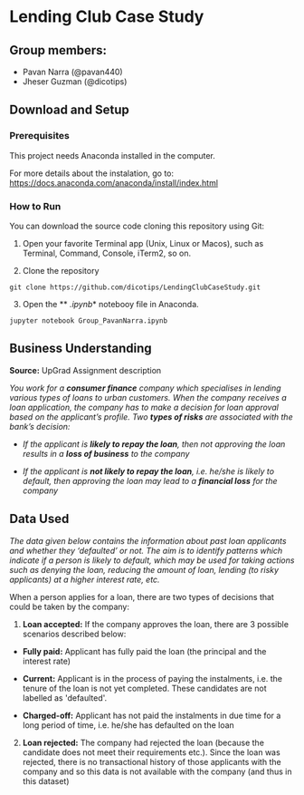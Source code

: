 # Lending Club Case Study

## Group members:
* Pavan Narra (@pavan440)
* Jheser Guzman (@dicotips)

## Download and Setup
### Prerequisites

This project needs Anaconda installed in the computer.

For more details about the instalation, go to:  https://docs.anaconda.com/anaconda/install/index.html
### How to Run

You can download the source code cloning this repository using Git:

1. Open your favorite Terminal app (Unix, Linux or Macos), such as Terminal, Command, Console, iTerm2, so on.

2. Clone the repository

```
git clone https://github.com/dicotips/LendingClubCaseStudy.git
```

3. Open the ** *.ipynb** notebooy file in Anaconda.

```
jupyter notebook Group_PavanNarra.ipynb
```

## Business Understanding

**Source:** UpGrad Assignment description

*You work for a **consumer finance** company which specialises in lending various types of loans to urban customers. When the company receives a loan application, the company has to make a decision for loan approval based on the applicant’s profile. Two **types of risks** are associated with the bank’s decision:*

* *If the applicant is **likely to repay the loan**, then not approving the loan results in a **loss of business** to the company*

* *If the applicant is **not likely to repay the loan**, i.e. he/she is likely to default, then approving the loan may lead to a **financial loss** for the company*

## Data Used

*The data given below contains the information about past loan applicants and whether they ‘defaulted’ or not. The aim is to identify patterns which indicate if a person is likely to default, which may be used for taking actions such as denying the loan, reducing the amount of loan, lending (to risky applicants) at a higher interest rate, etc.*

When a person applies for a loan, there are two types of decisions that could be taken by the company:

1. **Loan accepted:** If the company approves the loan, there are 3 possible scenarios described below:

  * **Fully paid:** Applicant has fully paid the loan (the principal and the interest rate)

  * **Current:** Applicant is in the process of paying the instalments, i.e. the tenure of the loan is not yet completed. These candidates are not labelled as 'defaulted'.

  * **Charged-off:** Applicant has not paid the instalments in due time for a long period of time, i.e. he/she has defaulted on the loan 

2. **Loan rejected:** The company had rejected the loan (because the candidate does not meet their requirements etc.). Since the loan was rejected, there is no transactional history of those applicants with the company and so this data is not available with the company (and thus in this dataset)

